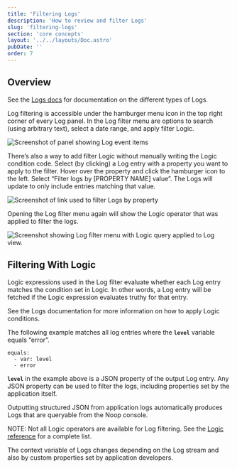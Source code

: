 ```yaml
---
title: 'Filtering Logs'
description: 'How to review and filter Logs'
slug: 'filtering-logs'
section: 'core concepts'
layout: '../../layouts/Doc.astro'
pubDate: ''
order: 7
---
```


## Overview

See the [Logs docs](/docs/logs/) for documentation on the different types of Logs.

Log filtering is accessible under the hamburger menu icon in the top right corner of every Log panel. In the Log filter menu are options to search (using arbitrary text), select a date range, and apply filter Logic.

![Screenshot of panel showing Log event items](/assets/docs/imgs/90a4b574-a281-453c-bb6b-0201d32c9477.png)

There’s also a way to add filter Logic without manually writing the Logic condition code. Select (by clicking) a Log entry with a property you want to apply to the filter. Hover over the property and click the hamburger icon to the left. Select “Filter logs by [PROPERTY NAME] value”. The Logs will update to only include entries matching that value.

![Screenshot of link used to filter Logs by property](/assets/docs/imgs/0c3f5fd5-1ae9-4891-963f-8a7f17e66ba5.png)

Opening the Log filter menu again will show the Logic operator that was applied to filter the logs.

![Screenshot showing Log filter menu with Logic query applied to Log view.](/assets/docs/imgs/64488720-58d1-416f-9f88-cb2ca9bee36c.png)


## Filtering With Logic

Logic expressions used in the Log filter evaluate whether each Log entry matches the condition set in Logic. In other words, a Log entry will be fetched if the Logic expression evaluates truthy for that entry.

See the Logs documentation for more information on how to apply Logic conditions.

The following example matches all log entries where the **`level`** variable equals “error”.

```
equals:
  - var: level
  - error
```

**`level`** in the example above is a JSON property of the output Log entry. Any JSON property can be used to filter the logs, including properties set by the application itself.

Outputting structured JSON from application logs automatically produces Logs that are queryable from the Noop console.

NOTE: Not all Logic operators are available for Log filtering. See the [Logic reference](/docs/logic-reference/) for a complete list.

The context variable of Logs changes depending on the Log stream and also by custom properties set by application developers. 


